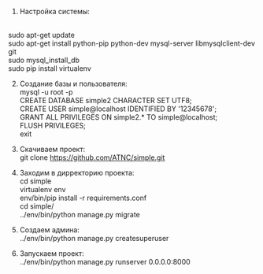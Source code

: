 1. Настройка системы:
  <br>
  sudo apt-get update <br>
  sudo apt-get install python-pip python-dev mysql-server libmysqlclient-dev git <br>
  sudo mysql_install_db <br>
  sudo pip install virtualenv <br>

2. Создание базы и пользователя: <br>
  mysql -u root -p <br>
  CREATE DATABASE simple2 CHARACTER SET UTF8; <br>
  CREATE USER simple@localhost IDENTIFIED BY '12345678'; <br>
  GRANT ALL PRIVILEGES ON simple2.* TO simple@localhost; <br>
  FLUSH PRIVILEGES; <br>
  exit <br>

3. Скачиваем проект: <br>
  git clone https://github.com/ATNC/simple.git <br>

4. Заходим в дирректорию проекта: <br>
  cd simple <br>
  virtualenv env <br>
  env/bin/pip install -r requirements.conf <br>
  cd simple/ <br>
  ../env/bin/python manage.py migrate <br>

5. Создаем админа: <br>
  ../env/bin/python manage.py createsuperuser <br>

6. Запускаем проект: <br>
  ../env/bin/python manage.py runserver 0.0.0.0:8000 <br>
